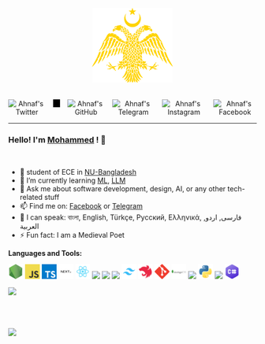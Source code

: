 <p align='center'>
  <a href='https://ahnafyaes.vercel.app'>
    <img src='public/vasilia.svg' width='164' height='152' alt='ahnafia-logo' />
  </a>
</p>

<br/>

<div align='center' style="display: flex; justify-content: center; gap: 15px;">
  <a href="https://x.com/aahnafiya" style="text-decoration: none;" width="25px">
    <img alt="Ahnaf's Twitter" width="22px" src="https://ico.vercel.app/x/white" />
  </a>
  <a href="https://linkedin.com/in/aahnafiya" style="text-decoration: none;" width="25px">
    <img alt="Ahnaf's LinkedIn" width="22px" src="public/linkedin.svg" style="filter: invert(1);" />
  </a>
  <a href="https://github.com/mohammadaahnaaf" style="text-decoration: none;" width="25px">
    <img alt="Ahnaf's GitHub" width="22px" src="https://ico.vercel.app/github/white" />
  </a>
  <a href="https://t.me/meeherr" style="text-decoration: none;" width="25px">
    <img alt="Ahnaf's Telegram" width="22px" src="https://ico.vercel.app/telegram/white" />
  </a>
  <a href="https://instagram.com/aahnafiya/" style="text-decoration: none;" width="25px">
    <img alt="Ahnaf's Instagram" width="22px" src="https://ico.vercel.app/instagram/white" />
  </a>
  <a href="https://www.facebook.com/aahnaf.19/" style="text-decoration: none;" width="25px">
    <img alt="Ahnaf's Facebook" width="22px" src="https://ico.vercel.app/facebook/white" />
  </a>
</div>

---

### Hello! I'm [Mohammed](https://ahnafyaes.vercel.app) ! 👋
<br/>

- 🏫 student of ECE in [NU-Bangladesh](https://www.istt.edu.bd/)
- 🌱 I’m currently learning [ML](https://en.wikipedia.org/wiki/Machine_learning), [LLM](https://www.cloudflare.com/learning/ai/what-is-large-language-model/)
- 💬 Ask me about software development, design, AI, or any other tech-related stuff
- 📫 Find me on: [Facebook](https://fb.com/aahnaf.19) or [Telegram](https://t.me/meeherr)
- 📗 I can speak: বাংলা, English, Türkçe, Русский, Ελληνικά, فارسی, اردو, العربية
- ⚡ Fun fact: I am a Medieval Poet

**Languages and Tools:**

<code><img height="30" src="https://raw.githubusercontent.com/github/explore/80688e429a7d4ef2fca1e82350fe8e3517d3494d/topics/nodejs/nodejs.png"></code>
<code><img height="30" src="https://raw.githubusercontent.com/github/explore/80688e429a7d4ef2fca1e82350fe8e3517d3494d/topics/javascript/javascript.png"></code>
<code><img height="30" src="https://raw.githubusercontent.com/github/explore/80688e429a7d4ef2fca1e82350fe8e3517d3494d/topics/typescript/typescript.png"></code>
<code><img height="30" src="https://raw.githubusercontent.com/github/explore/28b02bbc9ad9f7a503c43775aebeb515dc2da5fc/topics/nextjs/nextjs.png"></code>
<code><img height="30" src="https://raw.githubusercontent.com/github/explore/80688e429a7d4ef2fca1e82350fe8e3517d3494d/topics/react/react.png"></code>
<code><img height="30" src="https://raw.githubusercontent.com/reduxjs/redux/master/logo/logo.svg"></code>
<code><img height="30" src="https://raw.githubusercontent.com/vuejs/docs/main/src/public/logo.svg"></code>
<code><img height="30" src="https://raw.githubusercontent.com/vitejs/vite/main/docs/public/logo.svg"></code>
<code><img height="30" src="https://raw.githubusercontent.com/github/explore/80688e429a7d4ef2fca1e82350fe8e3517d3494d/topics/tailwind/tailwind.png"></code>
<code><img height="30" src="https://raw.githubusercontent.com/nimasfl/nestjs-icons/master/file_type_nestjs.svg"></code>
<code><img height="30" src="https://raw.githubusercontent.com/github/explore/80688e429a7d4ef2fca1e82350fe8e3517d3494d/topics/git/git.png"></code>
<code><img height="30" src="https://raw.githubusercontent.com/github/explore/80688e429a7d4ef2fca1e82350fe8e3517d3494d/topics/mongodb/mongodb.png"></code>
<code><img height="30" src="https://raw.githubusercontent.com/electron/website/main/static/assets/img/logo.svg"></code>
<code><img height="30" src="https://raw.githubusercontent.com/github/explore/80688e429a7d4ef2fca1e82350fe8e3517d3494d/topics/python/python.png"></code>
<code><img height="30" src="https://raw.githubusercontent.com/isocpp/logos/64ef037049f87ac74875dbe72695e59118b52186/cpp_logo.png"></code>
<code><img height="30" src="https://raw.githubusercontent.com/github/explore/80688e429a7d4ef2fca1e82350fe8e3517d3494d/topics/csharp/csharp.png"></code>

<img src="https://github-readme-stats.vercel.app/api?username=mohammadaahnaaf&&show_icons=true&title_color=ffffff&icon_color=bb2acf&text_color=daf7dc&bg_color=191919">

<br/><br/>

<a href="https://github.com/mohammadaahnaaf">
  <img align="center" src="https://github-readme-stats.vercel.app/api/top-langs/?username=mohammadaahnaaf&theme=dark&hide_langs_below=1" />
</a>


